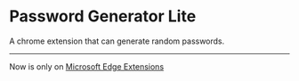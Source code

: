 # Password Generator Lite

A chrome extension that can generate random passwords.

---

Now is only on [Microsoft Edge Extensions](https://microsoftedge.microsoft.com/addons/detail/ijhnfjekokmndkhhllflkamghhlipafn)
